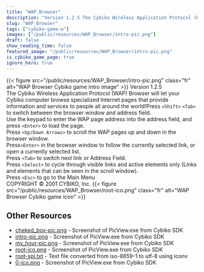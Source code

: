 ```yaml
---
title: "WAP Browser"
description: "Version 1.2.5 The Cybiko Wireless Application Protocol (WAP) Browser will let your Cybiko computer browse specialized Internet pages that provide information and services to people all around the world!Press `<Shift>` `<Tab>`  to switch between the browser window and address fie..."
slug: "WAP_Browser"
tags: ["cybiko-game-w"]
images: ["/public/resources/WAP_Browser/intro-pic.png"]
draft: false
show_reading_time: false
featured_image: "/public/resources/WAP_Browser/intro-pic.png"
is_cybiko_game_page: true
ignore_hero: true
---
```

{{< figure src="/public/resources/WAP_Browser/intro-pic.png" class="fr" alt="WAP Browser Cybiko game intro image" >}}
Version 1.2.5 \
The Cybiko Wireless Application Protocol (WAP) Browser will let your Cybiko computer browse specialized Internet pages that provide information and services to people all around the world!Press `<Shift>` `<Tab>`  to switch between the browser window and address field. \
Use the keypad to enter the WAP page address into the address field, and press `<Enter>`  to load the page. \
Press `<Up/Down Arrows>`  to scroll the WAP pages up and down in the browser window. \
Press`<Enter>`  in the browser window to follow the currently selected link, or open a currently selected list.  \
Press `<Tab>`  to switch next link or Address Field.  \
Press `<Select>`  to cycle through visible links and active elements only (Links and elements that can be seen in the scroll window).  \
Press `<Esc>`  to go to the Main Menu \
COPYRIGHT © 2001 CYBIKO, Inc. {{< figure src="/public/resources/WAP_Browser/root-ico.png" class="fr" alt="WAP Browser Cybiko game icon" >}}

## Other Resources
* [cheked_box-pic.png](/public/resources/WAP_Browser/cheked_box-pic.png) - Screenshot of PicView.exe from Cybiko SDK
* [intro-pic.png](/public/resources/WAP_Browser/intro-pic.png) - Screenshot of PicView.exe from Cybiko SDK
* [my_hour-pic.png](/public/resources/WAP_Browser/my_hour-pic.png) - Screenshot of PicView.exe from Cybiko SDK
* [root-ico.png](/public/resources/WAP_Browser/root-ico.png) - Screenshot of PicView.exe from Cybiko SDK
* [root-spl.txt](/public/resources/WAP_Browser/root-spl.txt) - Text file converted from iso-8859-1 to utf-8 using iconv
* [0-ico.png](/public/resources/WAP_Browser/0-ico.png) - Screenshot of PicView.exe from Cybiko SDK
